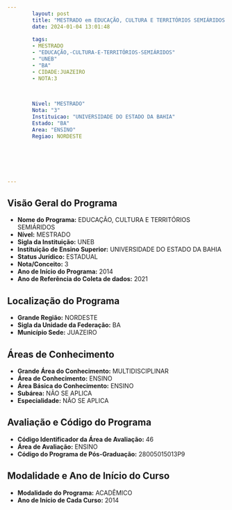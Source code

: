 ```yaml
---
        layout: post
        title: "MESTRADO em EDUCAÇÃO, CULTURA E TERRITÓRIOS SEMIÁRIDOS na UNEB  "
        date: 2024-01-04 13:01:48
     
        tags:
        - MESTRADO
        - "EDUCAÇÃO,-CULTURA-E-TERRITÓRIOS-SEMIÁRIDOS"
        - "UNEB"
        - "BA"
        - CIDADE:JUAZEIRO
        - NOTA:3
        
       

        Nivel: "MESTRADO"
        Nota: "3"
        Instituicao: "UNIVERSIDADE DO ESTADO DA BAHIA"
        Estado: "BA"
        Area: "ENSINO"
        Regiao: NORDESTE
        
        
        
        
        
        
---
```

## Visão Geral do Programa
- **Nome do Programa:** EDUCAÇÃO, CULTURA E TERRITÓRIOS SEMIÁRIDOS
- **Nível:** MESTRADO
- **Sigla da Instituição:** UNEB
- **Instituição de Ensino Superior:** UNIVERSIDADE DO ESTADO DA BAHIA
- **Status Jurídico:** ESTADUAL
- **Nota/Conceito:** 3
- **Ano de Início do Programa:** 2014
- **Ano de Referência do Coleta de dados:** 2021

## Localização do Programa
- **Grande Região:** NORDESTE
- **Sigla da Unidade da Federação:** BA
- **Município Sede:** JUAZEIRO

## Áreas de Conhecimento
- **Grande Área do Conhecimento:** MULTIDISCIPLINAR
- **Área de Conhecimento:** ENSINO
- **Área Básica do Conhecimento:** ENSINO
- **Subárea:** NÃO SE APLICA
- **Especialidade:** NÃO SE APLICA

## Avaliação e Código do Programa
- **Código Identificador da Área de Avaliação:** 46
- **Área de Avaliação:** ENSINO
- **Código do Programa de Pós-Graduação:** 28005015013P9


## Modalidade e Ano de Início do Curso
- **Modalidade do Programa:** ACADÊMICO
- **Ano de Início de Cada Curso:** 2014
